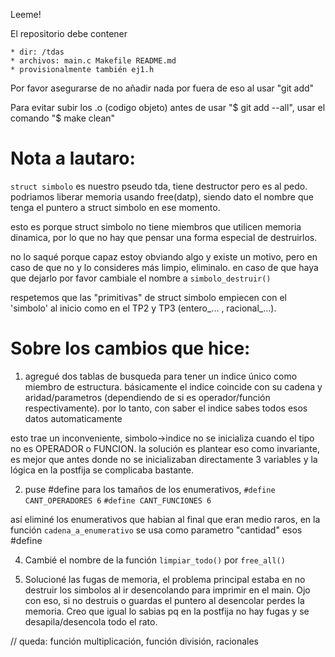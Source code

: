 Leeme!

El repositorio debe contener 

    * dir: /tdas
    * archivos: main.c Makefile README.md 
    * provisionalmente también ej1.h 

Por favor asegurarse de no añadir nada por fuera de eso al usar "git add"

Para evitar subir los .o (codigo objeto) antes de usar "$ git add --all", 
usar el comando "$ make clean"



# Nota a lautaro:  

`struct simbolo` es nuestro pseudo tda, tiene destructor pero es al pedo. 
podriamos liberar memoria usando free(datp), siendo dato el nombre
que tenga el puntero a struct simbolo en ese momento. 

esto es porque struct simbolo no tiene miembros que utilicen memoria 
dinamica, por lo que no hay que pensar una forma especial de destruirlos.

no lo saqué porque capaz estoy obviando algo y existe un motivo, pero en
caso de que no y lo consideres más limpio, eliminalo. en caso de que haya
que dejarlo por favor cambiale el nombre a `simbolo_destruir()`

respetemos que las "primitivas" de struct simbolo empiecen con el 'simbolo'
al inicio como en el TP2 y TP3 (entero_... , racional_...).



# Sobre los cambios que hice: 

1. agregué dos tablas de busqueda para tener un 
indice único como miembro de estructura. básicamente el indice coincide
con su cadena y aridad/parametros (dependiendo de si es operador/función
respectivamente). por lo tanto, con saber el indice sabes todos esos datos
automaticamente

esto trae un inconveniente, simbolo->indice no se inicializa cuando el tipo
no es OPERADOR o FUNCION. la solución es plantear eso como invariante, 
es mejor que antes donde no se inicializaban directamente 3 variables y 
la lógica en la postfija se complicaba bastante.

2. puse #define para los tamaños de los enumerativos,
`#define CANT_OPERADORES 6`
`#define CANT_FUNCIONES 6`

así eliminé los enumerativos que habian al final que eran medio raros,
en la función `cadena_a_enumerativo` se usa como parametro "cantidad" esos 
#define

4. Cambié el nombre de la función `limpiar_todo()` por `free_all()`

5. Solucioné las fugas de memoria, el problema principal estaba en no 
destruir los simbolos al ir desencolando para imprimir en el main.
Ojo con eso, si no destruis o guardas el puntero al desencolar perdes
la memoria. Creo que igual lo sabias pq en la postfija no hay fugas
y se desapila/desencola todo el rato. 



// queda: función multiplicación, función división, racionales

